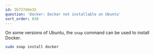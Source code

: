 ```yaml
---
id: 1b727dde32
question: 'Docker: Docker not installable on Ubuntu'
sort_order: 830
---
```


On some versions of Ubuntu, the `snap` command can be used to install Docker.

```bash
sudo snap install docker
```